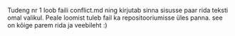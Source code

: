 Tudeng nr 1 loob faili conflict.md ning kirjutab sinna sisusse paar rida teksti omal valikul. 
Peale loomist tuleb fail ka repositooriumisse üles panna.
see on kõige parem rida ja veebileht :)